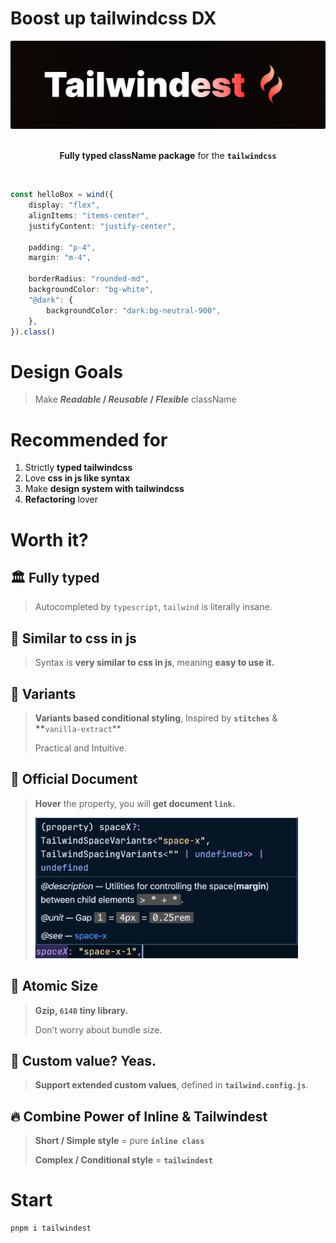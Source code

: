 # Boost up tailwindcss DX

<div align="center">

<img src="./assets/tailwindest.banner.png" width="525" alt="tailwindest banner" />

<br />
<br />

**Fully typed className package** for the **`tailwindcss`**

<br />

</div>

```ts
const helloBox = wind({
    display: "flex",
    alignItems: "items-center",
    justifyContent: "justify-center",

    padding: "p-4",
    margin: "m-4",

    borderRadius: "rounded-md",
    backgroundColor: "bg-white",
    "@dark": {
        backgroundColor: "dark:bg-neutral-900",
    },
}).class()
```

# Design Goals

> Make
> **_Readable_ / _Reusable_ / _Flexible_**
> className

# Recommended for

1. Strictly **typed tailwindcss**
2. Love **css in js like syntax**
3. Make **design system with tailwindcss**
4. **Refactoring** lover

# Worth it?

## 🏛️ Fully typed

> Autocompleted by `typescript`, `tailwind` is literally insane.

## 💅 Similar to css in js

> Syntax is **very similar to css in js**, meaning **easy to use it.**

## 🔮 Variants

> **Variants based conditional styling**, Inspired by **`stitches`** & **\*\***`vanilla-extract`\*\*
>
> Practical and Intuitive.

## 🧬 Official Document

> **Hover** the property, you will **get document `link`.**
>
> <img src="./assets/docs.png" width="420" />

## 🍦 Atomic Size

> **Gzip, `614B` tiny library.**
>
> Don’t worry about bundle size.

## 🔌 Custom value? Yeas.

> **Support extended custom values**, defined in **`tailwind.config.js`**.

## 🔥 Combine Power of Inline & Tailwindest

> **Short / Simple style**
> = pure **`inline class`**
>
> **Complex / Conditional style**
> = **`tailwindest`**

# Start

```bash
pnpm i tailwindest
```
